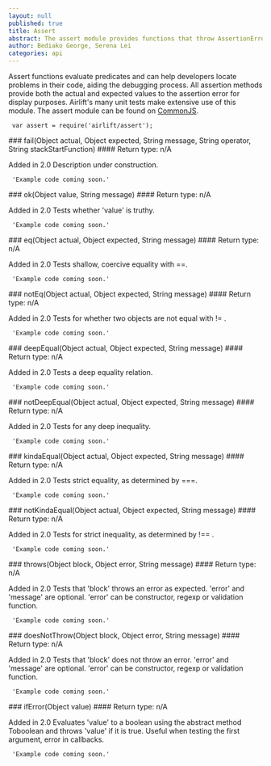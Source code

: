 ```yaml
---
layout: null
published: true
title: Assert
abstract: The assert module provides functions that throw AssertionErrors when particular conditions are not met.
author: Bediako George, Serena Lei
categories: api
---
```


Assert functions evaluate predicates and can help developers locate problems in their code, aiding the debugging process.  All assertion methods provide both the actual and expected values to the assertion error for display purposes. Airlift's many unit tests make extensive use of this module. The assert module can be found on [CommonJS](http://wiki.commonjs.org/wiki/Unit_Testing/1.0).


     var assert = require('airlift/assert');     


<p id="Assert_fail"></p>
### fail(Object actual, Object expected, String message, String operator, String stackStartFunction)
#### Return type:  n/A

<p> <label class="new">Added in 2.0</label>
Description under construction.
</p>


     'Example code coming soon.'


<p id="Assert_ok"></p>
### ok(Object value, String message)
#### Return type: n/A

<p> <label class="new">Added in 2.0</label>
Tests whether 'value' is truthy.
</p>


     'Example code coming soon.'


<p id="Assert_eq"></p>
### eq(Object actual, Object expected, String message)
#### Return type: n/A

<p> <label class="new">Added in 2.0</label>
Tests shallow, coercive equality with ==.
</p>


     'Example code coming soon.'


<p id="Assert_notEq"></p>
### notEq(Object actual, Object expected, String message)
#### Return type: n/A

<p> <label class="new">Added in 2.0</label>
Tests for whether two objects are not equal with != .
</p>


     'Example code coming soon.'


<p id="Assert_deepEqual"></p>
### deepEqual(Object actual, Object expected, String message)
#### Return type: n/A

<p> <label class="new">Added in 2.0</label>
Tests a deep equality relation.
</p>


     'Example code coming soon.'


<p id="Assert_notDeepEqual"></p>
### notDeepEqual(Object actual, Object expected, String message)
#### Return type: n/A

<p> <label class="new">Added in 2.0</label>
Tests for any deep inequality.
</p>


     'Example code coming soon.'


<p id="Assert_kindaEqual"></p>
### kindaEqual(Object actual, Object expected, String message)
#### Return type: n/A

<p> <label class="new">Added in 2.0</label>
Tests strict equality, as determined by ===.
</p>


     'Example code coming soon.'


<p id="Assert_notKindaEqual"></p>
### notKindaEqual(Object actual, Object expected, String message)
#### Return type: n/A

<p> <label class="new">Added in 2.0</label>
Tests for strict inequality, as determined by !== .
</p>


     'Example code coming soon.'


<p id="Assert_throws"></p>
### throws(Object block, Object error, String message)
#### Return type: n/A

<p> <label class="new">Added in 2.0</label>
Tests that 'block' throws an error as expected. 'error' and 'message' are optional. 'error' can be constructor, regexp or validation function.
</p>


     'Example code coming soon.'


<p id="Assert_doesNotThrow"></p>
### doesNotThrow(Object block, Object error, String message)
#### Return type: n/A

<p> <label class="new">Added in 2.0</label>
Tests that 'block' does not throw an error. 'error' and 'message' are optional. 'error' can be constructor, regexp or validation function.
</p>


     'Example code coming soon.'


<p id="Assert_ifError"></p>
### ifError(Object value)
#### Return type: n/A

<p> <label class="new">Added in 2.0</label>
Evaluates 'value' to a boolean using the abstract method Toboolean and throws 'value' if it is true. Useful when testing the first argument, error in callbacks.
</p>


     'Example code coming soon.'








